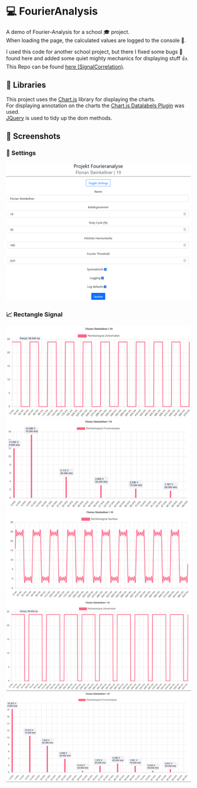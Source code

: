 # :computer: FourierAnalysis
A demo of Fourier-Analysis for a school :mortar_board: project. <br>
When loading the page, the calculated values are logged to the console :100:.

I used this code for another school project, but there I fixed some bugs :bug: found here and added some quiet mighty mechanics for displaying stuff 👍. This Repo can be found [here (SignalCorrelation)](https://github.com/atSteini/SignalCorrelation).

## :book: Libraries
This project uses the [Chart.js](https://www.chartjs.org/docs/latest/) library for displaying the charts.<br>
For displaying annotation on the charts the [Chart.js Datalabels Plugin](https://chartjs-plugin-datalabels.netlify.app/guide/) was used.<br>
[JQuery](https://jquery.com/download/) is used to tidy up the dom methods.

## :floppy_disk: Screenshots
### :abacus: Settings
![Settings screen](doc/img/settings_screen.png)

### :chart_with_upwards_trend: Rectangle Signal
![Rectangle Signal](doc/img/rectangle_time.png)
![Rectangle Fourier Analysis](doc/img/rectangle_fourier.png)
![Rectangle Fourier Synthesis](doc/img/rectangle_synthesis.png)
![Rectangle 75% Duty Cycle](doc/img/rectangle_75_duty.png)
